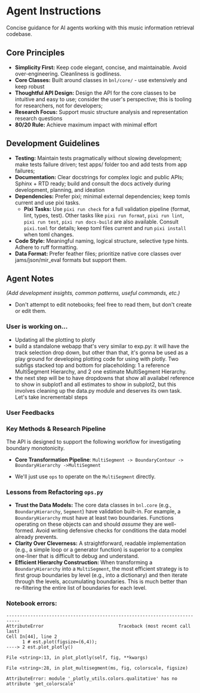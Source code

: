 # Agent Instructions

Concise guidance for AI agents working with this music information retrieval codebase.

## Core Principles

- **Simplicity First:** Keep code elegant, concise, and maintainable. Avoid over-engineering. Cleanliness is godliness.
- **Core Classes:** Built around classes in `bnl/core/` - use extensively and keep robust
- **Thoughtful API Design:** Design the API for the core classes to be intuitive and easy to use; consider the user's perspective; this is tooling for researchers, not for developers;
- **Research Focus:** Support music structure analysis and representation research questions
- **80/20 Rule:** Achieve maximum impact with minimal effort

## Development Guidelines

- **Testing:** Maintain tests pragmatically without slowing development; make tests failure driven; test apps/ folder too and add tests from app failures;
- **Documentation:** Clear docstrings for complex logic and public APIs; Sphinx + RTD ready; build and consult the docs actively during development, planning, and ideation
- **Dependencies:** Prefer pixi; minimal external dependencies; keep tomls current and use pixi tasks.
    - **Pixi Tasks:** Use `pixi run check` for a full validation pipeline (format, lint, types, test). Other tasks like `pixi run format`, `pixi run lint`, `pixi run test`, `pixi run docs-build` are also available. Consult `pixi.toml` for details; keep toml files current and run `pixi install` when toml changes.
- **Code Style:** Meaningful naming, logical structure, selective type hints. Adhere to ruff formatting.
- **Data Format:** Prefer feather files; prioritize native core classes over jams/json/mir_eval formats but support them.


## Agent Notes

*(Add development insights, common patterns, useful commands, etc.)*
- Don't attempt to edit notebooks; feel free to read them, but don't create or edit them.

### User is working on...
- Updating all the plotting to plotly
- build a standalone webapp that's very similar to exp.py: it will have the track selection drop down, but other than that, it's gonna be used as a play ground for developing plotting code for using with plotly. Two subfigs stacked top and bottom for placeholding: 1 a reference MultiSegment Hierarchy, and 2 one estimate MultiSegment Hierarchy.
- the next step will be to have dropdowns that show all availabel reference to show in subplot1 and all estimates to show in subplot2, but this involves cleaning up the data.py module and deserves its own task. Let's take incrementabl steps

### User Feedbacks
### **Key Methods & Research Pipeline**

The API is designed to support the following workflow for investigating boundary monotonicity.

* **Core Transformation Pipeline**:
`MultiSegment -> BoundaryContour -> BoundaryHierarchy ->MultiSegment`
- We'll just use `ops` to operate on the `MultiSegment` directly.


### Lessons from Refactoring `ops.py`

- **Trust the Data Models:** The core data classes in `bnl.core` (e.g., `BoundaryHierarchy`, `Segment`) have validation built-in. For example, a `BoundaryHierarchy` must have at least two boundaries. Functions operating on these objects can and should *assume* they are well-formed. Avoid writing defensive checks for conditions the data model already prevents.
- **Clarity Over Cleverness:** A straightforward, readable implementation (e.g., a simple loop or a generator function) is superior to a complex one-liner that is difficult to debug and understand.
- **Efficient Hierarchy Construction:** When transforming a `BoundaryHierarchy` into a `MultiSegment`, the most efficient strategy is to first group boundaries by level (e.g., into a dictionary) and then iterate through the levels, accumulating boundaries. This is much better than re-filtering the entire list of boundaries for each level.

### Notebook errors:
```
---------------------------------------------------------------------------
AttributeError                            Traceback (most recent call last)
Cell In[44], line 2
      1 # est.plot(figsize=(6,4));
----> 2 est.plot_plotly()

File <string>:13, in plot_plotly(self, fig, **kwargs)

File <string>:28, in plot_multisegment(ms, fig, colorscale, figsize)

AttributeError: module '_plotly_utils.colors.qualitative' has no attribute 'get_colorscale'
```